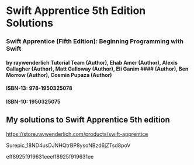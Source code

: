 # Swift Apprentice 5th Edition Solutions
### Swift Apprentice (Fifth Edition): Beginning Programming with Swift
#### by raywenderlich Tutorial Team (Author), Ehab Amer (Author), Alexis Gallagher (Author), Matt Galloway (Author), Eli Ganim #### (Author), Ben Morrow (Author), Cosmin Pupaza (Author)
#### ISBN-13: 978-1950325078
#### ISBN-10: 1950325075
## My solutions to Swift Apprentice 5th edition

https://store.raywenderlich.com/products/swift-apprentice

Surepic_18ND4usDJNHQtrBP8ysoNBzd6jZTsd8poV

eff8925f919631eeeff8925f919631ee
